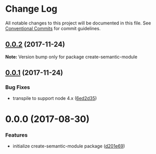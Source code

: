 # Change Log

All notable changes to this project will be documented in this file.
See [Conventional Commits](https://conventionalcommits.org) for commit guidelines.

<a name="0.0.2"></a>
## [0.0.2](https://github.com/jlegrone/create-semantic-module/compare/v0.0.1...v0.0.2) (2017-11-24)




**Note:** Version bump only for package create-semantic-module

<a name="0.0.1"></a>
## [0.0.1](https://github.com/jlegrone/create-semantic-module/compare/v0.0.0...v0.0.1) (2017-11-24)


### Bug Fixes

* transpile to support node 4.x ([6ed2d35](https://github.com/jlegrone/create-semantic-module/commit/6ed2d35))




<a name="0.0.0"></a>
# 0.0.0 (2017-08-30)


### Features

* initialize create-semantic-module package ([d201e69](https://github.com/jlegrone/create-semantic-module/commit/d201e69))
